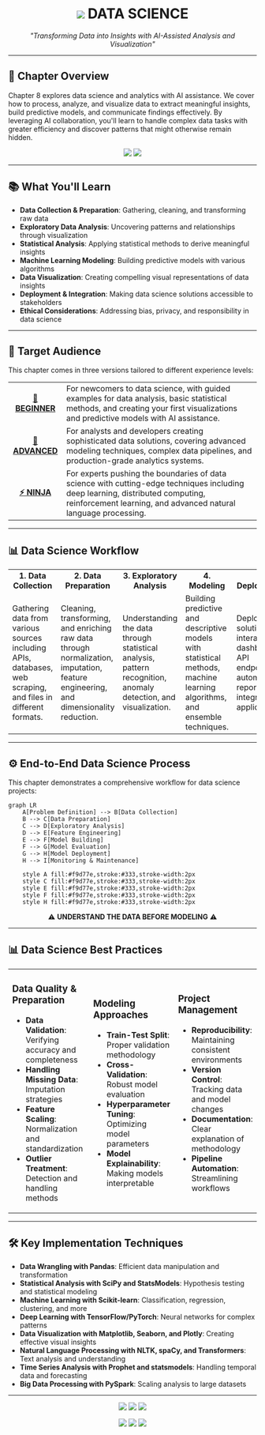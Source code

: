 <div align="center">

# <img src="https://img.shields.io/badge/-CHAPTER_8-8e44ad?style=for-the-badge"/> DATA SCIENCE

<p align="center">
<i>"Transforming Data into Insights with AI-Assisted Analysis and Visualization"</i>
</p>

</div>

---

## 🚀 Chapter Overview

Chapter 8 explores data science and analytics with AI assistance. We cover how to process, analyze, and visualize data to extract meaningful insights, build predictive models, and communicate findings effectively. By leveraging AI collaboration, you'll learn to handle complex data tasks with greater efficiency and discover patterns that might otherwise remain hidden.

<div align="center">
<img src="https://img.shields.io/badge/Reading_Time-60_minutes-blue?style=flat-square"/>
<img src="https://img.shields.io/badge/Practice_Time-120_minutes-green?style=flat-square"/>
</div>

---

## 📚 What You'll Learn

- **Data Collection & Preparation**: Gathering, cleaning, and transforming raw data
- **Exploratory Data Analysis**: Uncovering patterns and relationships through visualization
- **Statistical Analysis**: Applying statistical methods to derive meaningful insights
- **Machine Learning Modeling**: Building predictive models with various algorithms
- **Data Visualization**: Creating compelling visual representations of data insights
- **Deployment & Integration**: Making data science solutions accessible to stakeholders
- **Ethical Considerations**: Addressing bias, privacy, and responsibility in data science

---

## 🎯 Target Audience

This chapter comes in three versions tailored to different experience levels:

<table>
  <tr>
    <td align="center"><b><a href="./Chapter_08_Beginner.md">🌱 BEGINNER</a></b></td>
    <td>For newcomers to data science, with guided examples for data analysis, basic statistical methods, and creating your first visualizations and predictive models with AI assistance.</td>
  </tr>
  <tr>
    <td align="center"><b><a href="./Chapter_08_Advanced.md">🔧 ADVANCED</a></b></td>
    <td>For analysts and developers creating sophisticated data solutions, covering advanced modeling techniques, complex data pipelines, and production-grade analytics systems.</td>
  </tr>
  <tr>
    <td align="center"><b><a href="./Chapter_08_Ninja.md">⚡ NINJA</a></b></td>
    <td>For experts pushing the boundaries of data science with cutting-edge techniques including deep learning, distributed computing, reinforcement learning, and advanced natural language processing.</td>
  </tr>
</table>

---

## 📊 Data Science Workflow

<div align="center">
  <table>
    <tr>
      <td align="center" width="20%"><b>1. Data Collection</b></td>
      <td align="center" width="20%"><b>2. Data Preparation</b></td>
      <td align="center" width="20%"><b>3. Exploratory Analysis</b></td>
      <td align="center" width="20%"><b>4. Modeling</b></td>
      <td align="center" width="20%"><b>5. Deployment</b></td>
    </tr>
    <tr>
      <td>Gathering data from various sources including APIs, databases, web scraping, and files in different formats.</td>
      <td>Cleaning, transforming, and enriching raw data through normalization, imputation, feature engineering, and dimensionality reduction.</td>
      <td>Understanding the data through statistical analysis, pattern recognition, anomaly detection, and visualization.</td>
      <td>Building predictive and descriptive models with statistical methods, machine learning algorithms, and ensemble techniques.</td>
      <td>Deploying solutions as interactive dashboards, API endpoints, automated reports, or integrated applications.</td>
    </tr>
  </table>
</div>

---

## ⚙️ End-to-End Data Science Process

This chapter demonstrates a comprehensive workflow for data science projects:

```mermaid
graph LR
    A[Problem Definition] --> B[Data Collection]
    B --> C[Data Preparation]
    C --> D[Exploratory Analysis]
    D --> E[Feature Engineering]
    E --> F[Model Building]
    F --> G[Model Evaluation]
    G --> H[Model Deployment]
    H --> I[Monitoring & Maintenance]
    
    style A fill:#f9d77e,stroke:#333,stroke-width:2px
    style C fill:#f9d77e,stroke:#333,stroke-width:2px
    style E fill:#f9d77e,stroke:#333,stroke-width:2px
    style F fill:#f9d77e,stroke:#333,stroke-width:2px
    style H fill:#f9d77e,stroke:#333,stroke-width:2px
```

<div align="center">⚠️ <b>UNDERSTAND THE DATA BEFORE MODELING</b> ⚠️</div>

---

## 📊 Data Science Best Practices

<table>
  <tr>
    <td width="33%">
      <h3>Data Quality & Preparation</h3>
      <ul>
        <li><b>Data Validation</b>: Verifying accuracy and completeness</li>
        <li><b>Handling Missing Data</b>: Imputation strategies</li>
        <li><b>Feature Scaling</b>: Normalization and standardization</li>
        <li><b>Outlier Treatment</b>: Detection and handling methods</li>
      </ul>
    </td>
    <td width="33%">
      <h3>Modeling Approaches</h3>
      <ul>
        <li><b>Train-Test Split</b>: Proper validation methodology</li>
        <li><b>Cross-Validation</b>: Robust model evaluation</li>
        <li><b>Hyperparameter Tuning</b>: Optimizing model parameters</li>
        <li><b>Model Explainability</b>: Making models interpretable</li>
      </ul>
    </td>
    <td width="33%">
      <h3>Project Management</h3>
      <ul>
        <li><b>Reproducibility</b>: Maintaining consistent environments</li>
        <li><b>Version Control</b>: Tracking data and model changes</li>
        <li><b>Documentation</b>: Clear explanation of methodology</li>
        <li><b>Pipeline Automation</b>: Streamlining workflows</li>
      </ul>
    </td>
  </tr>
</table>

---

## 🛠️ Key Implementation Techniques

- **Data Wrangling with Pandas**: Efficient data manipulation and transformation
- **Statistical Analysis with SciPy and StatsModels**: Hypothesis testing and statistical modeling
- **Machine Learning with Scikit-learn**: Classification, regression, clustering, and more
- **Deep Learning with TensorFlow/PyTorch**: Neural networks for complex patterns
- **Data Visualization with Matplotlib, Seaborn, and Plotly**: Creating effective visual insights
- **Natural Language Processing with NLTK, spaCy, and Transformers**: Text analysis and understanding
- **Time Series Analysis with Prophet and statsmodels**: Handling temporal data and forecasting
- **Big Data Processing with PySpark**: Scaling analysis to large datasets

---

<div align="center">

[<img src="https://img.shields.io/badge/📊_View_Code_Examples-purple?style=for-the-badge"/>](./examples/)
[<img src="https://img.shields.io/badge/🔍_Try_Exercises-teal?style=for-the-badge"/>](./exercises/)
[<img src="https://img.shields.io/badge/📖_Further_Reading-orange?style=for-the-badge"/>](./Further_Reading.md)

[<img src="https://img.shields.io/badge/⬅️_Previous_Chapter-blue?style=for-the-badge"/>](../Chapter_07_Mobile_Development/README.md)
[<img src="https://img.shields.io/badge/⬆️_Back_to_Contents-green?style=for-the-badge"/>](../README.md)
[<img src="https://img.shields.io/badge/➡️_Next_Chapter-green?style=for-the-badge"/>](../Chapter_09_Advanced_AI_Development/README.md)

</div>
